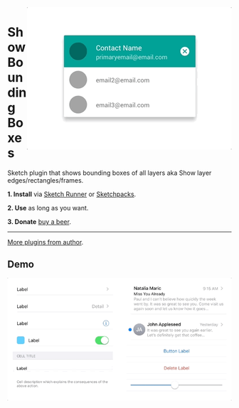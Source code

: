 <img src="gif.gif" align="right"/>

# Show Bounding Boxes
Sketch plugin that shows bounding boxes of all layers aka Show layer edges/rectangles/frames.

**1. Install** via [Sketch Runner](http://sketchrunner.com) or [Sketchpacks](https://sketchpacks.com/pravdomil/Sketch-Show-Bounding-Boxes).

**2. Use** as long as you want.

**3. Donate** [buy a beer](https://www.paypal.com/cgi-bin/webscr?cmd=_s-xclick&hosted_button_id=BCL2X3AFQBAP2&item_name=Sketch%20Show%20Bounding%20Boxes).

----

[More plugins from author](https://pravdomil.com/#sketch).

## Demo
<img src="ios.gif" align="center"/>
